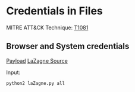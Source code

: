 # Credentials in Files

MITRE ATT&CK Technique: [T1081](https://attack.mitre.org/wiki/Technique/T1081)

## Browser and System credentials

[Payload](Payloads/Credentials_in_Files/LaZagne/laZagne.py)
[LaZagne Source](https://github.com/AlessandroZ/LaZagne)

Input:

    python2 laZagne.py all
